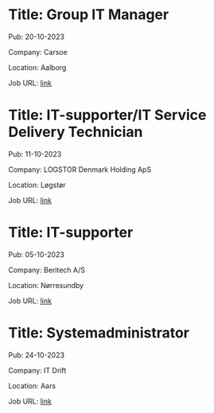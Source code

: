 # Title: Group IT Manager
Pub: 20-10-2023

Company: Carsoe

Location: Aalborg

Job URL: [link](https://candidate.hr-manager.net/ApplicationInit.aspx?cid=2042&ProjectId=143718&DepartmentId=18956&MediaId=4617)


# Title: IT-supporter/IT Service Delivery Technician
Pub: 11-10-2023

Company: LOGSTOR Denmark Holding ApS

Location: Løgstør

Job URL: [link](https://logstordk.varbi.com/dk/what:job/jobID:668368/)


# Title: IT-supporter
Pub: 05-10-2023

Company: Beritech A/S

Location: Nørresundby

Job URL: [link](https://candidate.hr-manager.net/ApplicationInit.aspx?cid=2377&ProjectId=143643&DepartmentId=18960&MediaId=4620)


# Title: Systemadministrator
Pub: 24-10-2023

Company: IT Drift

Location: Aars

Job URL: [link](https://www.jobindex.dk/jobannonce/r12026901/systemadministrator)


